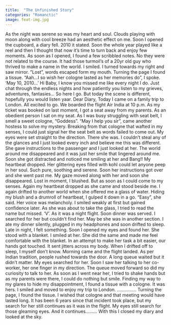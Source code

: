```yaml
---
title:  "The Unfinished Story"
categories: "Romanctic"
image: feat-img.jpg
---
```

As the night was serene so was my heart and soul. Clouds playing with moon along with cool breeze had an aesthetic effect on me. Soon I opened the cupboard, a diary fell. 2010 it stated. Soon the whole year played like a reel and then I thought that now it’s time to turn back and enjoy few moments. As soon as I opened, I found a few scribbled notes. No they were not related to the course. It had those turmoil’s of a 20yr old guy who thrived to make a name in the world. I smiled. I turned towards my right and saw mirror. ”Lost”, words escaped form my mouth.
Turning the page I found a tissue. “Aah…I so wish her cologne lasted as her memories do”, I spoke.
‘May 10, 2010…’
Hi Baby, I know you missed me like every night I do. Just chat through the endless nights and how patiently you listen to my grieves, adventures, fantasies…
So here I go. But today the scene is different, hopefully you would listen yaar.
Dear Diary,
Today I came on a family trip to London. All excited to go. We boarded the flight Air India at 10 p.m. As my ticket was booked on last moment, I got a seat away from my parents. As an obedient person I sat on my seat. As I was busy struggling with seat belt, I smell a sweet cologne, “Goddess”.
“May I help you sir”, came another hostess to solve my mystery. Breaking from that cologne that wafted in my senses, I could just signal her the seat belt as words failed to come out. My eyes were set straight to the direction. There she was.
I couldn’t steal any of the glances and I just looked every inch and believe me this was different. She gave instructions to the passenger and I just looked at her. The world around me disappeared and it was just her smile that lingered around me. Soon she got distracted and noticed me smiling at her and Bang!! My heartbeat dropped. Her glittering eyes filled with kohl could let anyone peep in her soul.
Such pure, soothing and serene. Soon her instructions got over and she went past me. My gaze moved along with her and soon she disappeared. Lost in moment, I blushed. But as soon as I could come to my senses. Again my heartbeat dropped as she came and stood beside me. I again drifted to another world when she offered me a glass of water. Hiding my blush and a drumroll of heartbeat, I gulped it down in a go.
“Easy”, she said.
Her voice was melancholy. I smiled weakly at first but gained confidence later. As she was about to take the glass, I tried to read the name but missed.
‘V’.
As it was a night flight. Soon dinner was served. I searched for her but couldn’t find her. May be she was in another section. I ate my dinner silently, plugged in my headphones and soon drifted to sleep.
Late in night, I felt something. Soon I opened my eyes and found her. She stood with a blanket. I smiled at her. She did the same and made me feel comfortable with the blanket. In an attempt to make her task a bit easier, our hands got touched. It sent jitters across my body. When I drifted off to sleep, I myself don’t know. Morning came and the flight landed. As per Indian tradition, people rushed towards the door. A
long queue waited but it didn’t matter. My eyes searched for her. Soon I saw her talking to her co-worker, her one finger in my direction. The queue moved forward so did my curiosity to talk to her. As soon as I went near her, I tried to shake hands but as my parents were there, I could do nothing but smile. Finding my way to my glares to hide my disappointment, I found a tissue with a cologne. It was hers.
I smiled and moved to enjoy my trip to London.
……………
Turning the page, I found the tissue. I wished that cologne and that meeting would have lasted long. It has been 6 years since that incident took place, but my search for her still continues as it was in the flight. My eyes still search for those gleaming eyes.
And it continues………
With this I closed my diary and looked at the sky.
